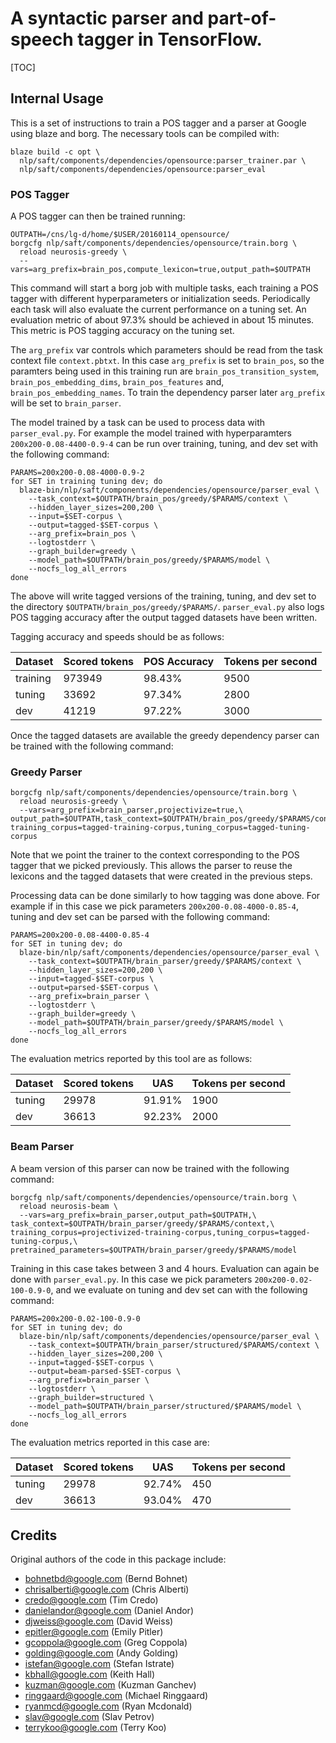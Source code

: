 # A syntactic parser and part-of-speech tagger in TensorFlow.

[TOC]

## Internal Usage

This is a set of instructions to train a POS tagger and a parser at Google using
blaze and borg. The necessary tools can be compiled with:

```shell
blaze build -c opt \
  nlp/saft/components/dependencies/opensource:parser_trainer.par \
  nlp/saft/components/dependencies/opensource:parser_eval
```

### POS Tagger

A POS tagger can then be trained running:

```shell
OUTPATH=/cns/lg-d/home/$USER/20160114_opensource/
borgcfg nlp/saft/components/dependencies/opensource/train.borg \
  reload neurosis-greedy \
  --vars=arg_prefix=brain_pos,compute_lexicon=true,output_path=$OUTPATH
```

This command will start a borg job with multiple tasks, each training a POS
tagger with different hyperparameters or initialization seeds. Periodically each
task will also evaluate the current performance on a tuning set. An evaluation
metric of about 97.3% should be achieved in about 15 minutes. This metric is POS
tagging accuracy on the tuning set.

The `arg_prefix` var controls which parameters should be read from the task
context file `context.pbtxt`. In this case `arg_prefix` is set to `brain_pos`,
so the paramters being used in this training run are
`brain_pos_transition_system`, `brain_pos_embedding_dims`, `brain_pos_features`
and, `brain_pos_embedding_names`. To train the dependency parser later
`arg_prefix` will be set to `brain_parser`.

The model trained by a task can be used to process data with `parser_eval.py`.
For example the model trained with hyperparamters `200x200-0.08-4400-0.9-4` can
be run over training, tuning, and dev set with the following command:

```shell
PARAMS=200x200-0.08-4000-0.9-2
for SET in training tuning dev; do
  blaze-bin/nlp/saft/components/dependencies/opensource/parser_eval \
    --task_context=$OUTPATH/brain_pos/greedy/$PARAMS/context \
    --hidden_layer_sizes=200,200 \
    --input=$SET-corpus \
    --output=tagged-$SET-corpus \
    --arg_prefix=brain_pos \
    --logtostderr \
    --graph_builder=greedy \
    --model_path=$OUTPATH/brain_pos/greedy/$PARAMS/model \
    --nocfs_log_all_errors
done
```

The above will write tagged versions of the training, tuning, and dev set to the
directory `$OUTPATH/brain_pos/greedy/$PARAMS/`. `parser_eval.py` also logs POS
tagging accuracy after the output tagged datasets have been written.

Tagging accuracy and speeds should be as follows:

Dataset  | Scored tokens | POS Accuracy | Tokens per second
-------- | ------------- | ------------ | ------------------
training | 973949        | 98.43%       | 9500
tuning   | 33692         | 97.34%       | 2800
dev      | 41219         | 97.22%       | 3000

Once the tagged datasets are available the greedy dependency parser can be
trained with the following command:

### Greedy Parser

```shell
borgcfg nlp/saft/components/dependencies/opensource/train.borg \
  reload neurosis-greedy \
  --vars=arg_prefix=brain_parser,projectivize=true,\
output_path=$OUTPATH,task_context=$OUTPATH/brain_pos/greedy/$PARAMS/context,\
training_corpus=tagged-training-corpus,tuning_corpus=tagged-tuning-corpus
```

Note that we point the trainer to the context corresponding to the POS tagger
that we picked previously. This allows the parser to reuse the lexicons and the
tagged datasets that were created in the previous steps.

Processing data can be done similarly to how tagging was done above. For example
if in this case we pick parameters `200x200-0.08-4000-0.85-4`, tuning and dev
set can be parsed with the following command:

```shell
PARAMS=200x200-0.08-4400-0.85-4
for SET in tuning dev; do
  blaze-bin/nlp/saft/components/dependencies/opensource/parser_eval \
    --task_context=$OUTPATH/brain_parser/greedy/$PARAMS/context \
    --hidden_layer_sizes=200,200 \
    --input=tagged-$SET-corpus \
    --output=parsed-$SET-corpus \
    --arg_prefix=brain_parser \
    --logtostderr \
    --graph_builder=greedy \
    --model_path=$OUTPATH/brain_parser/greedy/$PARAMS/model \
    --nocfs_log_all_errors
done
```

The evaluation metrics reported by this tool are as follows:

Dataset  | Scored tokens | UAS          | Tokens per second
-------- | ------------- | ------------ | ------------------
tuning   | 29978         | 91.91%       | 1900
dev      | 36613         | 92.23%       | 2000

### Beam Parser

A beam version of this parser can now be trained with the following command:

```shell
borgcfg nlp/saft/components/dependencies/opensource/train.borg \
  reload neurosis-beam \
  --vars=arg_prefix=brain_parser,output_path=$OUTPATH,\
task_context=$OUTPATH/brain_parser/greedy/$PARAMS/context,\
training_corpus=projectivized-training-corpus,tuning_corpus=tagged-tuning-corpus,\
pretrained_parameters=$OUTPATH/brain_parser/greedy/$PARAMS/model
```

Training in this case takes between 3 and 4 hours. Evaluation can again be done
with `parser_eval.py`. In this case we pick parameters `200x200-0.02-100-0.9-0`,
and we evaluate on tuning and dev set can with the following command:

```shell
PARAMS=200x200-0.02-100-0.9-0
for SET in tuning dev; do
  blaze-bin/nlp/saft/components/dependencies/opensource/parser_eval \
    --task_context=$OUTPATH/brain_parser/structured/$PARAMS/context \
    --hidden_layer_sizes=200,200 \
    --input=tagged-$SET-corpus \
    --output=beam-parsed-$SET-corpus \
    --arg_prefix=brain_parser \
    --logtostderr \
    --graph_builder=structured \
    --model_path=$OUTPATH/brain_parser/structured/$PARAMS/model \
    --nocfs_log_all_errors
done
```

The evaluation metrics reported in this case are:

Dataset  | Scored tokens | UAS          | Tokens per second
-------- | ------------- | ------------ | ------------------
tuning   | 29978         | 92.74%       | 450
dev      | 36613         | 93.04%       | 470

## Credits

Original authors of the code in this package include:

*  bohnetbd@google.com (Bernd Bohnet)
*  chrisalberti@google.com (Chris Alberti)
*  credo@google.com (Tim Credo)
*  danielandor@google.com (Daniel Andor)
*  djweiss@google.com (David Weiss)
*  epitler@google.com (Emily Pitler)
*  gcoppola@google.com (Greg Coppola)
*  golding@google.com (Andy Golding)
*  istefan@google.com (Stefan Istrate)
*  kbhall@google.com (Keith Hall)
*  kuzman@google.com (Kuzman Ganchev)
*  ringgaard@google.com (Michael Ringgaard)
*  ryanmcd@google.com (Ryan Mcdonald)
*  slav@google.com (Slav Petrov)
*  terrykoo@google.com (Terry Koo)
